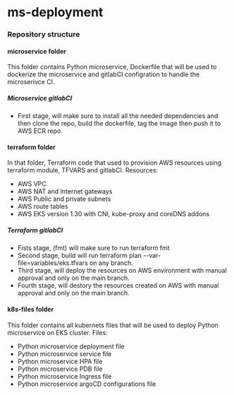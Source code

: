 # ms-deployment
### Repository structure
#### microservice folder
This folder contains Python microservice, Dockerfile that will be used to dockerize the microservice and gitlabCI configration to handle the microserivce CI.

##### Microservice gitlabCI
- First stage, will make sure to install all the needed dependencies and then clone the repo, build the dockerfile, tag the image then push it to AWS ECR repo.

#### terraform folder
In that folder, Terraform code that used to provision AWS resources using terraform module, TFVARS and gitlabCI.
Resources:
- AWS VPC
- AWS NAT and Internet gateways
- AWS Public and private subnets
- AWS route tables
- AWS EKS version 1.30 with CNI, kube-proxy and coreDNS addons

##### Terraform gitlabCI
- Fists stage, (fmt) will make sure to run terraform fmt
- Second stage, build will run terraform plan --var-file=variables/eks.tfvars on any branch.
- Third stage, will deploy the resources on AWS environment with manual approval and only on the main branch.
- Fourth stage, will destory the resources created on AWS with manual approval and only on the main branch.

#### k8s-files folder
This folder contains all kubernets files that will be used to deploy Python microservice on EKS cluster.
Files:
- Python microservice deployment file
- Python microservice service file
- Python microservice HPA file
- Python microservice PDB file
- Python microservice Ingress file
- Python microservice argoCD configurations file